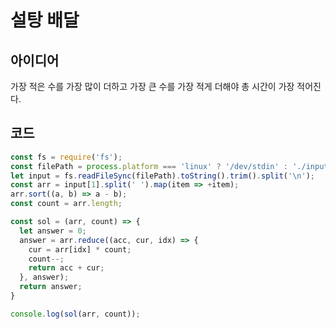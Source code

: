 # 설탕 배달

## 아이디어

가장 적은 수를 가장 많이 더하고 가장 큰 수를 가장 적게 더해야 총 시간이 가장 적어진다.

## 코드

```js
const fs = require('fs');
const filePath = process.platform === 'linux' ? '/dev/stdin' : './input.txt';
let input = fs.readFileSync(filePath).toString().trim().split('\n');
const arr = input[1].split(' ').map(item => +item);
arr.sort((a, b) => a - b);
const count = arr.length;

const sol = (arr, count) => {
  let answer = 0;
  answer = arr.reduce((acc, cur, idx) => {
    cur = arr[idx] * count;
    count--;
    return acc + cur;
  }, answer);
  return answer;
}

console.log(sol(arr, count));
```
